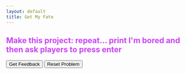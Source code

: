```yaml
---
layout: default
title: Get My Fate
---
```


<h2 style="color:#cb42f5">Make this project: repeat... print I'm bored and then ask players to press enter</h2>
<div id="sortable" class="sortable-code"></div> 
<div style="clear:both;"></div> 
<p> 
    <input id="feedbackLink" value="Get Feedback" type="button" /> 
    <input id="newInstanceLink" value="Reset Problem" type="button" /> 
</p> 
<script type="text/javascript"> 
(function(){
  var initial = "while True:\n" +
    "  number = randint(0,2)\n" +
    "  if number == 0:\n" +
    "    print(&#039;You got 0. Game over.&#039;)\n" +
    "    break\n" +
    "  if number == 1:\n" +
    "    print(&#039;You got 1.&#039;)\n" +
    "  if number == 2:\n" +
    "    print(&#039;You got 2.&#039;)\n" +
    "  input(&#039;press enter&#039;)\n" +
    "if number = 0: #distractor\n" +
    "number == randint(0, 2) #distractor\n" +
    "while true: #distractor\n" +
    "while True #distractor";
  var parsonsPuzzle = new ParsonsWidget({
    "sortableId": "sortable",
    "max_wrong_lines": 10,
    "grader": ParsonsWidget._graders.LineBasedGrader,
    "exec_limit": 2500,
    "can_indent": true,
    "x_indent": 50,
    "lang": "en",
    "trashId": "sortableTrash"
  });
  parsonsPuzzle.init(initial);
  parsonsPuzzle.shuffleLines();
  $("#newInstanceLink").click(function(event){ 
      event.preventDefault(); 
      parsonsPuzzle.shuffleLines(); 
  }); 
  $("#feedbackLink").click(function(event){ 
      event.preventDefault(); 
      parsonsPuzzle.getFeedback(); 
  }); 
})(); 
</script>
